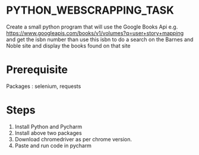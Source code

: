 # PYTHON_WEBSCRAPPING_TASK
Create a small python program that will use the Google Books Api  e.g. https://www.googleapis.com/books/v1/volumes?q=user+story+mapping and get the isbn number than use this isbn to do a search on the Barnes and Noble site and display the books found on that site

# Prerequisite

Packages : selenium, requests

# Steps

1. Install Python and Pycharm
2. Install above two packages
3. Download chromedriver as per chrome version.
4. Paste and run code in pycharm


